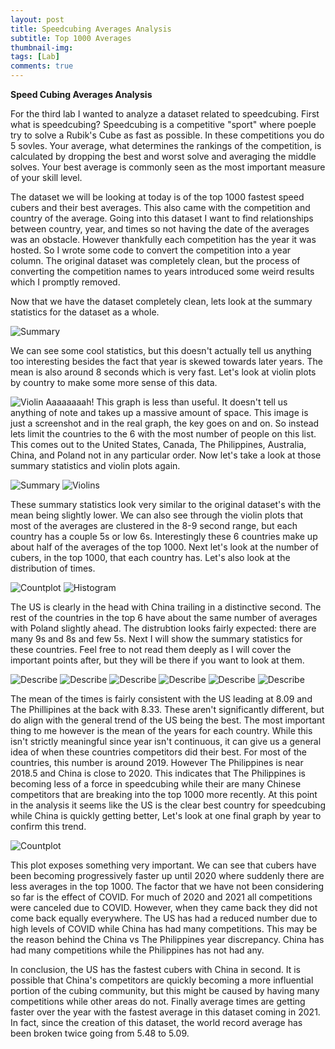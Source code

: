 ```yaml
---
layout: post
title: Speedcubing Averages Analysis
subtitle: Top 1000 Averages
thumbnail-img: 
tags: [Lab]
comments: true
---
```


**Speed Cubing Averages Analysis**

For the third lab I wanted to analyze a dataset related to speedcubing. First what is speedcubing? Speedcubing is a competitive "sport" where poeple try to solve a Rubik's Cube as fast as possible. In these competitions you do 5 sovles. Your average, what determines the rankings of the competition, is calculated by dropping the best and worst solve and averaging the middle solves. Your best average is commonly seen as the most important measure of your skill level. 

The dataset we will be looking at today is of the top 1000 fastest speed cubers and their best averages. This also came with the competition and country of the average. Going into this dataset I want to find relationships between country, year, and times so not having the date of the averages was an obstacle. However thankfully each competition has the year it was hosted. So I wrote some code to convert the competition into a year column. The original dataset was completely clean, but the process of converting the competition names to years introduced some weird results which I promptly removed.

Now that we have the dataset completely clean, lets look at the summary statistics for the dataset as a whole. 


![Summary](https://github.com/AidanShah/beautiful-jekyll/blob/master/assets/img/describetotal.png)

We can see some cool statistics, but this doesn't actually tell us anything too interesting besides the fact that year is skewed towards later years. The mean is also around 8 seconds which is very fast. Let's look at violin plots by country to make some more sense of this data.

![Violin](https://github.com/AidanShah/beautiful-jekyll/blob/master/assets/img/violinbad.png)
Aaaaaaaah! This graph is less than useful. It doesn't tell us anything of note and takes up a massive amount of space. This image is just a screenshot and in the real graph, the key goes on and on. So instead lets limit the countries to the 6 with the most number of people on this list. This comes out to the United States, Canada, The Philippines, Australia, China, and Poland not in any particular order. Now let's take a look at those summary statistics and violin plots again.

![Summary](https://github.com/AidanShah/beautiful-jekyll/blob/master/assets/img/describeall.png)
![Violins](https://github.com/AidanShah/beautiful-jekyll/blob/master/assets/img/violinplottopcountries.png)

These summary statistics look very similar to the original dataset's with the mean being slightly lower. We can also see through the violin plots that most of the averages are clustered in the 8-9 second range, but each country has a couple 5s or low 6s. Interestingly these 6 countries make up about half of the averages of the top 1000. Next let's look at the number of cubers, in the top 1000, that each country has. Let's also look at the distribution of times.

![Countplot](https://github.com/AidanShah/beautiful-jekyll/blob/master/assets/img/countrycount.png)
![Histogram](https://github.com/AidanShah/beautiful-jekyll/blob/master/assets/img/topcountriestimehist.png)


The US is clearly in the head with China trailing in a distinctive second. The rest of the countries in the top 6 have about the same number of averages with Poland slightly ahead. The distrubtion looks fairly expected: there are many 9s and 8s and few 5s. Next I will show the summary statistics for these countries. Feel free to not read them deeply as I will cover the important points after, but they will be there if you want to look at them.

![Describe](https://github.com/AidanShah/beautiful-jekyll/blob/master/assets/img/americadescribe.png)
![Describe](https://github.com/AidanShah/beautiful-jekyll/blob/master/assets/img/chinadescribe.png)
![Describe](https://github.com/AidanShah/beautiful-jekyll/blob/master/assets/img/polanddescribe.png)
![Describe](https://github.com/AidanShah/beautiful-jekyll/blob/master/assets/img/philippinesdescribe.png)
![Describe](https://github.com/AidanShah/beautiful-jekyll/blob/master/assets/img/canadadescribe.png)
![Describe](https://github.com/AidanShah/beautiful-jekyll/blob/master/assets/img/australiadescribe.png)

The mean of the times is fairly consistent with the US leading at 8.09 and The Phillipines at the back with 8.33. These aren't significantly different, but do align with the general trend of the US being the best. The most important thing to me however is the mean of the years for each country. While this isn't strictly meaningful since year isn't continuous, it can give us a general idea of when these countries competitors did their best. For most of the countries, this number is around 2019. However The Philippines is near 2018.5 and China is close to 2020. This indicates that The Philippines is becoming less of a force in speedcubing while their are many Chinese competitors that are breaking into the top 1000 more recently. At this point in the analysis it seems like the US is the clear best country for speedcubing while China is quickly getting better, Let's look at one final graph by year to confirm this trend. 

![Countplot](https://github.com/AidanShah/beautiful-jekyll/blob/master/assets/img/yearcount.png)

This plot exposes something very important. We can see that cubers have been becoming progressively faster up until 2020 where suddenly there are less averages in the top 1000. The factor that we have not been considering so far is the effect of COVID. For much of 2020 and 2021 all competitions were canceled due to COVID. However, when they came back they did not come back equally everywhere. The US has had a reduced number due to high levels of COVID while China has had many competitions. This may be the reason behind the China vs The Philippines year discrepancy. China has had many competitions while the Philippines has not had any. 

In conclusion, the US has the fastest cubers with China in second. It is possible that China's competitors are quickly becoming a more influential portion of the cubing community, but this might be caused by having many competitions while other areas do not. Finally average times are getting faster over the year with the fastest average in this dataset coming in 2021. In fact, since the creation of this dataset, the world record average has been broken twice going from 5.48 to 5.09.
